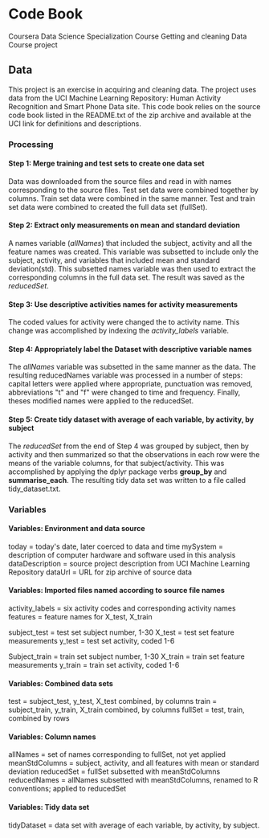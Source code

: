 # Code Book
Coursera Data Science Specialization Course 
Getting and cleaning Data
Course project

## Data
This project is an exercise in acquiring and cleaning data. The project uses data from the UCI Machine Learning Repository: Human Activity Recognition and Smart Phone Data site.
This code book relies on the source code book listed in the README.txt of the zip archive and available at the UCI link for definitions and descriptions.

### Processing

#### Step 1: Merge training and test sets to create one data set
Data was downloaded from the source files and read in with names corresponding to the source files. Test set data were combined together by columns. Train set data were combined in the same manner. Test and train set data were combined to created the full data set (fullSet).

#### Step 2: Extract only measurements on mean and standard deviation
A names variable (*allNames*) that included the subject, activity and all the feature names was created. This variable was subsetted to include only the subject, activity, and variables that included mean and standard deviation(std). This subsetted names variable was then used to extract the corresponding columns in the full data set. The result was saved as the *reducedSet*.

#### Step 3: Use descriptive activities names for activity measurements
The coded values for activity were changed the to activity name. This change was accomplished by indexing the *activity_labels* variable.

#### Step 4: Appropriately label the Dataset with descriptive variable names
The *allNames* variable was subsetted in the same manner as the data. The resulting reducedNames variable was processed in a number of steps: capital letters were applied where appropriate, punctuation was removed, abbreviations "t" and "f" were changed to time and frequency. Finally, theses modified names were applied to the reducedSet.

#### Step 5: Create tidy dataset with average of each variable, by activity, by subject
The *reducedSet* from the end of Step 4 was grouped by subject, then by activity and then summarized so that the observations in each row were the means of the variable columns, for that subject/activity. This was accomplished by applying the dplyr package verbs **group_by** and **summarise_each**. The resulting tidy data set was written to a file called tidy_dataset.txt.

### Variables

#### Variables: Environment and data source
today = today's date, later coerced to data and time
mySystem = description of computer hardware and software used in this analysis
dataDescription = source project description from UCI Machine Learning Repository
dataUrl = URL for zip archive of source data

#### Variables: Imported files named according to source file names
activity_labels = six activity codes and corresponding activity names
features = feature names for X_test, X_train

subject_test = test set subject number, 1-30
X_test = test set feature measurements
y_test = test set activity, coded 1-6

Subject_train = train set subject number, 1-30
X_train = train set feature measurements
y_train = train set activity, coded 1-6

#### Variables: Combined data sets
test = subject_test, y_test, X_test combined, by columns
train = subject_train, y_train, X_train combined, by columns
fullSet = test, train, combined by rows

#### Variables: Column names
allNames = set of names corresponding to fullSet, not yet applied
meanStdColumns = subject, activity, and all features with mean or standard deviation
reducedSet = fullSet subsetted with meanStdColumns
reducedNames = allNames subsetted with meanStdColumns, renamed to R conventions; applied to reducedSet

#### Variables: Tidy data set
tidyDataset = data set with average of each variable, by activity, by subject.
